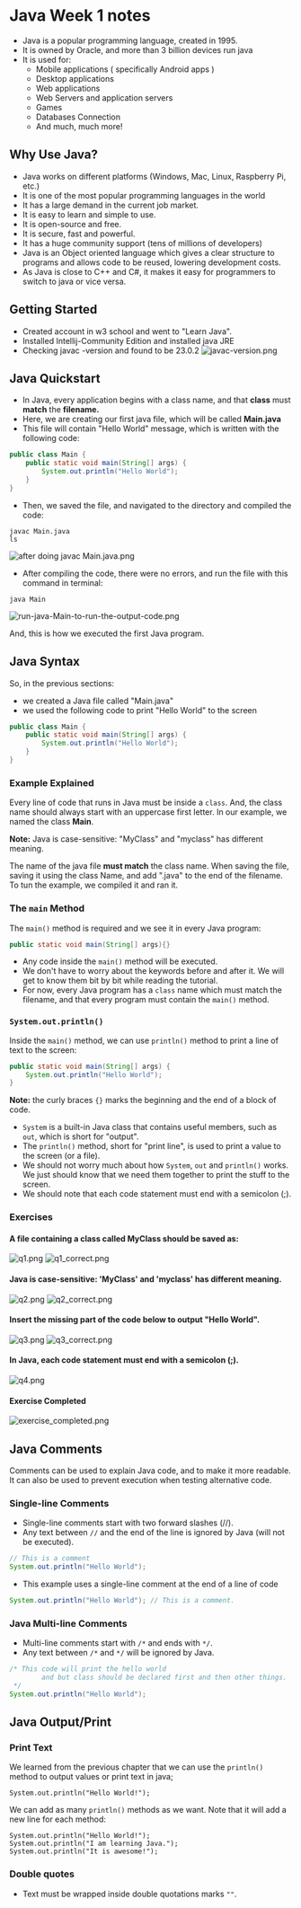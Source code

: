 # Java Week 1 notes

- Java is a popular programming language, created in 1995.
- It is owned by Oracle, and more than 3 billion devices run java 
- It is used for:
  - Mobile applications ( specifically Android apps )
  - Desktop applications
  - Web applications
  - Web Servers and application servers
  - Games
  - Databases Connection
  - And much, much more!

## Why Use Java?
- Java works on different platforms (Windows, Mac, Linux, Raspberry Pi, etc.)
- It is one of the most popular programming languages in the world
- It has a large demand in the current job market.
- It is easy to learn and simple to use.
- It is open-source and free.
- It is secure, fast and powerful.
- It has a huge community support (tens of millions of developers)
- Java is an Object oriented language which gives a clear structure to programs and allows code to be reused, lowering development costs.
- As Java is close to C++ and C#, it makes it easy for programmers to switch to java or vice versa.

## Getting Started
- Created account in w3 school and went to "Learn Java".
- Installed Intellij-Community Edition and installed java JRE
- Checking javac -version and found to be 23.0.2
![javac-version.png](w3school_screenshot/javac-version.png)

## Java Quickstart
- In Java, every application begins with a class name, and that **class** must **match** the **filename.**
- Here, we are creating our first java file, which will be called **Main.java**
- This file will contain "Hello World" message, which is written with the following code:
```java
public class Main {
    public static void main(String[] args) {
        System.out.println("Hello World");
    }
}
```

- Then, we saved the file, and navigated to the directory and compiled the code:
```commandline
javac Main.java
ls
```

![after doing javac Main.java.png](w3school_screenshot/after%20doing%20javac%20Main.java.png)

- After compiling the code, there were no errors, and run the file with this command in terminal:
```commandline
java Main
```

![run-java-Main-to-run-the-output-code.png](w3school_screenshot/run-java-Main-to-run-the-output-code.png)

And, this is how we executed the first Java program.

## Java Syntax
So, in the previous sections:
- we created a Java file called "Main.java"
- we used the following code to print "Hello World" to the screen
```java
public class Main {
    public static void main(String[] args) {
        System.out.println("Hello World");
    }
}
```

### Example Explained
Every line of code that runs in Java must be inside a ``class``.
And, the class name should always start with an uppercase first letter.
In our example, we named the class **Main**.

**Note:** Java is case-sensitive: "MyClass" and "myclass" has different meaning.

The name of the java file **must match** the class name. When saving the file, saving it using the class Name, and add ".java" to the end of the filename.
To tun the example, we compiled it and ran it.

### The ``main`` Method
The ``main()`` method is required and we see it in every Java program:
```java
public static void main(String[] args){}
```

- Any code inside the ``main()`` method will be executed.
- We don't have to worry about the keywords before and after it. We will get to know them bit by bit while reading the tutorial.
- For now, every Java program has a ``class`` name which must match the filename, and that every program must contain the ``main()`` method.

### ``System.out.println()``
Inside the ``main()`` method, we can use ``println()`` method to print a line of text to the screen:
```java
public static void main(String[] args) {
    System.out.println("Hello World");
}
```

**Note:** the curly braces ``{}`` marks the beginning and the end of a block of code.

- ``System`` is a built-in Java class that contains useful members, such as ``out``, which is short for "output".
- The ``println()`` method, short for "print line", is used to print a value to the screen (or a file).
- We should not worry much about how ``System``, ``out`` and ``println()`` works. We just should know that we need them together to print the stuff to the screen.
- We should note that each code statement must end with a semicolon (;).

### Exercises
#### A file containing a class called MyClass should be saved as:
![q1.png](w3school_screenshot/syntax_exercise/q1.png)
![q1_correct.png](w3school_screenshot/syntax_exercise/q1_correct.png)
#### Java is case-sensitive: 'MyClass' and 'myclass' has different meaning.
![q2.png](w3school_screenshot/syntax_exercise/q2.png)
![q2_correct.png](w3school_screenshot/syntax_exercise/q2_correct.png)
#### Insert the missing part of the code below to output "Hello World".
![q3.png](w3school_screenshot/syntax_exercise/q3.png)
![q3_correct.png](w3school_screenshot/syntax_exercise/q3_correct.png)
#### In Java, each code statement must end with a semicolon (;).
![q4.png](w3school_screenshot/syntax_exercise/q4.png)
#### Exercise Completed
![exercise_completed.png](w3school_screenshot/syntax_exercise/exercise_completed.png)

## Java Comments
Comments can be used to explain Java code, and to make it more readable.
It can also be used to prevent execution when testing alternative code.

### Single-line Comments
- Single-line comments start with two forward slashes (//).
- Any text between ``//`` and the end of the line is ignored by Java (will not be executed).
```java
// This is a comment
System.out.println("Hello World");
```
- This example uses a single-line comment at the end of a line of code
```java
System.out.println("Hello World"); // This is a comment.
```

### Java Multi-line Comments
- Multi-line comments start with ``/*`` and ends with ``*/``.
- Any text between ``/*`` and ``*/`` will be ignored by Java.
```java
/* This code will print the hello world
        and but class should be declared first and then other things.
 */
System.out.println("Hello World");
```

## Java Output/Print

### Print Text
We learned from the previous chapter that we can use the ``println()`` method to output values or print text in java;
```
System.out.println("Hello World!");
```

We can add as many ``println()`` methods as we want. Note that it will add a new line for each method:

```
System.out.println("Hello World!");
System.out.println("I am learning Java.");
System.out.println("It is awesome!");
```

### Double quotes
- Text must be wrapped inside double quotations marks ``""``.